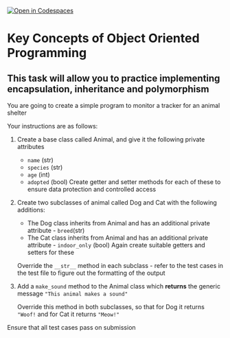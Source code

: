 [![Open in Codespaces](https://classroom.github.com/assets/launch-codespace-2972f46106e565e64193e422d61a12cf1da4916b45550586e14ef0a7c637dd04.svg)](https://classroom.github.com/open-in-codespaces?assignment_repo_id=17314754)
# Key Concepts of Object Oriented Programming
## This task will allow you to practice implementing encapsulation, inheritance and polymorphism

You are going to create a simple program to monitor a tracker for an animal shelter

Your instructions are as follows:

1. Create a base class called Animal, and give it the following private attributes
    * `name` (str)
    * `species` (str)
    * `age` (int)
    * `adopted` (bool)
    Create getter and setter methods for each of these to ensure data protection and controlled access

2. Create two subclasses of animal called Dog and Cat with the following additions:
    * The Dog class inherits from Animal and has an additional private attribute - `breed`(str)
    * The Cat class inherits from Animal and has an additional private attribute - `indoor_only` (bool)
    Again create suitable getters and setters for these

    Override the `__str__` method in each subclass - refer to the test cases in the test file to figure out the formatting of the output

3. Add a `make_sound` method to the Animal class which __returns__ the generic message `"This animal makes a sound" `

    Override this method in both subclasses, so that for Dog it returns `"Woof!` and for Cat it returns `"Meow!"`

Ensure that all test cases pass on submission